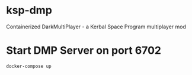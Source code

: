# ksp-dmp
Containerized DarkMultiPlayer - a Kerbal Space Program multiplayer mod

# Start DMP Server on port 6702
`docker-compose up`

